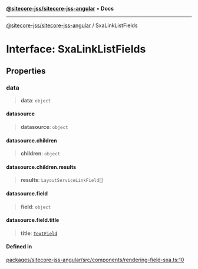 [**@sitecore-jss/sitecore-jss-angular**](../README.md) • **Docs**

***

[@sitecore-jss/sitecore-jss-angular](../README.md) / SxaLinkListFields

# Interface: SxaLinkListFields

## Properties

### data

> **data**: `object`

#### datasource

> **datasource**: `object`

#### datasource.children

> **children**: `object`

#### datasource.children.results

> **results**: `LayoutServiceLinkField`[]

#### datasource.field

> **field**: `object`

#### datasource.field.title

> **title**: [`TextField`](TextField.md)

#### Defined in

[packages/sitecore-jss-angular/src/components/rendering-field-sxa.ts:10](https://github.com/Sitecore/jss/blob/b543e221483be0d7e4e3ae7b76785619d291d2d3/packages/sitecore-jss-angular/src/components/rendering-field-sxa.ts#L10)
